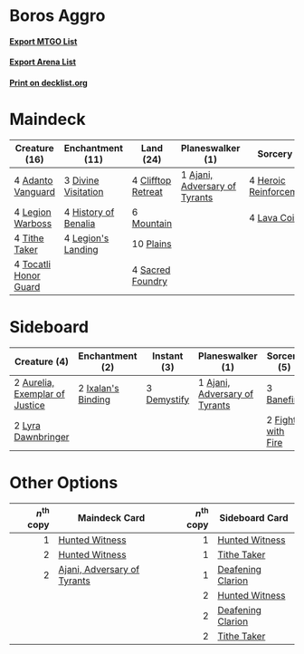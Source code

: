 # Boros Aggro

#### [Export MTGO List](../collection/Boros%20Aggro/Boros%20Aggro.txt)
#### [Export Arena List](../collection/Boros%20Aggro/Boros%20Aggro_arena.txt)
#### [Print on decklist.org](http://decklist.org/?deckmain=4%09Adanto%20Vanguard%0A1%09Ajani,%20Adversary%20of%20Tyrants%0A4%09Clifftop%20Retreat%0A3%09Divine%20Visitation%0A4%09Heroic%20Reinforcements%0A4%09History%20of%20Benalia%0A4%09Lava%20Coil%0A4%09Legion%20Warboss%0A4%09Legion's%20Landing%0A6%09Mountain%0A10%09Plains%0A4%09Sacred%20Foundry%0A4%09Tithe%20Taker%0A4%09Tocatli%20Honor%20Guard&deckside=1%09Ajani,%20Adversary%20of%20Tyrants%0A2%09Aurelia,%20Exemplar%20of%20Justice%0A3%09Banefire%0A3%09Demystify%0A2%09Fight%20with%20Fire%0A2%09Ixalan's%20Binding%0A2%09Lyra%20Dawnbringer)
# Maindeck

|                                         Creature (16)                                          |                                       Enchantment (11)                                        |                                          Land (24)                                          |                                            Planeswalker (1)                                            |                                           Sorcery (8)                                            |
|------------------------------------------------------------------------------------------------|-----------------------------------------------------------------------------------------------|---------------------------------------------------------------------------------------------|--------------------------------------------------------------------------------------------------------|--------------------------------------------------------------------------------------------------|
|4 [Adanto Vanguard](http://gatherer.wizards.com/Pages/Card/Details.aspx?multiverseid=435152)    |3 [Divine Visitation](http://gatherer.wizards.com/Pages/Card/Details.aspx?multiverseid=452760) |4 [Clifftop Retreat](http://gatherer.wizards.com/Pages/Card/Details.aspx?multiverseid=443127)|1 [Ajani, Adversary of Tyrants](http://gatherer.wizards.com/Pages/Card/Details.aspx?multiverseid=447139)|4 [Heroic Reinforcements](http://gatherer.wizards.com/Pages/Card/Details.aspx?multiverseid=447353)|
|4 [Legion Warboss](http://gatherer.wizards.com/Pages/Card/Details.aspx?multiverseid=452859)     |4 [History of Benalia](http://gatherer.wizards.com/Pages/Card/Details.aspx?multiverseid=442909)|6 [Mountain](http://gatherer.wizards.com/Pages/Card/Details.aspx?multiverseid=439859)        |                                                                                                        |4 [Lava Coil](http://gatherer.wizards.com/Pages/Card/Details.aspx?multiverseid=452858)            |
|4 [Tithe Taker](http://gatherer.wizards.com/Pages/Card/Details.aspx?multiverseid=457171)        |4 [Legion's Landing](http://gatherer.wizards.com/Pages/Card/Details.aspx?multiverseid=435173)  |10 [Plains](http://gatherer.wizards.com/Pages/Card/Details.aspx?multiverseid=439856)         |                                                                                                        |                                                                                                  |
|4 [Tocatli Honor Guard](http://gatherer.wizards.com/Pages/Card/Details.aspx?multiverseid=435194)|                                                                                               |4 [Sacred Foundry](http://gatherer.wizards.com/Pages/Card/Details.aspx?multiverseid=405106)  |                                                                                                        |                                                                                                  |


# Sideboard

|                                              Creature (4)                                               |                                       Enchantment (2)                                       |                                     Instant (3)                                      |                                            Planeswalker (1)                                            |                                        Sorcery (5)                                         |
|---------------------------------------------------------------------------------------------------------|---------------------------------------------------------------------------------------------|--------------------------------------------------------------------------------------|--------------------------------------------------------------------------------------------------------|--------------------------------------------------------------------------------------------|
|2 [Aurelia, Exemplar of Justice](http://gatherer.wizards.com/Pages/Card/Details.aspx?multiverseid=452903)|2 [Ixalan's Binding](http://gatherer.wizards.com/Pages/Card/Details.aspx?multiverseid=435168)|3 [Demystify](http://gatherer.wizards.com/Pages/Card/Details.aspx?multiverseid=129524)|1 [Ajani, Adversary of Tyrants](http://gatherer.wizards.com/Pages/Card/Details.aspx?multiverseid=447139)|3 [Banefire](http://gatherer.wizards.com/Pages/Card/Details.aspx?multiverseid=186613)       |
|2 [Lyra Dawnbringer](http://gatherer.wizards.com/Pages/Card/Details.aspx?multiverseid=442914)            |                                                                                             |                                                                                      |                                                                                                        |2 [Fight with Fire](http://gatherer.wizards.com/Pages/Card/Details.aspx?multiverseid=443007)|


# Other Options

|*n*<sup>th</sup> copy|                                            Maindeck Card                                             |*n*<sup>th</sup> copy|                                       Sideboard Card                                       |
|--------------------:|------------------------------------------------------------------------------------------------------|--------------------:|--------------------------------------------------------------------------------------------|
|                    1|[Hunted Witness](http://gatherer.wizards.com/Pages/Card/Details.aspx?multiverseid=452765)             |                    1|[Hunted Witness](http://gatherer.wizards.com/Pages/Card/Details.aspx?multiverseid=452765)   |
|                    2|[Hunted Witness](http://gatherer.wizards.com/Pages/Card/Details.aspx?multiverseid=452765)             |                    1|[Tithe Taker](http://gatherer.wizards.com/Pages/Card/Details.aspx?multiverseid=457171)      |
|                    2|[Ajani, Adversary of Tyrants](http://gatherer.wizards.com/Pages/Card/Details.aspx?multiverseid=447139)|                    1|[Deafening Clarion](http://gatherer.wizards.com/Pages/Card/Details.aspx?multiverseid=452915)|
|                     |                                                                                                      |                    2|[Hunted Witness](http://gatherer.wizards.com/Pages/Card/Details.aspx?multiverseid=452765)   |
|                     |                                                                                                      |                    2|[Deafening Clarion](http://gatherer.wizards.com/Pages/Card/Details.aspx?multiverseid=452915)|
|                     |                                                                                                      |                    2|[Tithe Taker](http://gatherer.wizards.com/Pages/Card/Details.aspx?multiverseid=457171)      |

